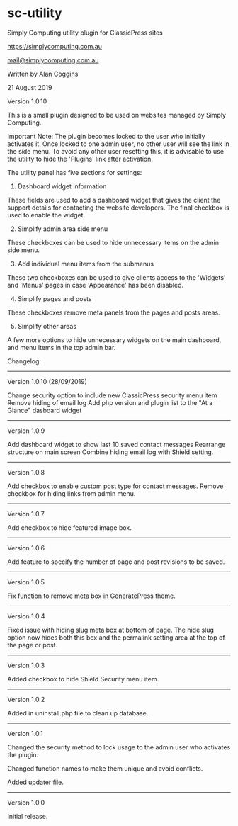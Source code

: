 # sc-utility
Simply Computing utility plugin for ClassicPress sites

https://simplycomputing.com.au

mail@simplycomputing.com.au

Written by Alan Coggins

21 August 2019

Version 1.0.10


This is a small plugin designed to be used on websites managed by Simply Computing.

Important Note: The plugin becomes locked to the user who initially activates it. Once locked to one admin user, no other user will see the link in the side menu. To avoid any other user resetting this, it is advisable to use the utility to hide the 'Plugins' link after activation.

The utility panel has five sections for settings:

1. Dashboard widget information

These fields are used to add a dashboard widget that gives the client the support details for contacting the website developers. The final checkbox is used to enable the widget.

2. Simplify admin area side menu

These checkboxes can be used to hide unnecessary items on the admin side menu. 

3. Add individual menu items from the submenus

These two checkboxes can be used to give clients access to the 'Widgets' and 'Menus' pages in case 'Appearance' has been disabled.

4. Simplify pages and posts

These checkboxes remove meta panels from the pages and posts areas.

5. Simplify other areas

A few more options to hide unnecessary widgets on the main dashboard, and menu items in the top admin bar.


Changelog:

------------

Version 1.0.10 (28/09/2019)

Change security option to include new ClassicPress security menu item
Remove hiding of email log
Add php version and plugin list to the "At a Glance" dasboard widget

------------

Version 1.0.9

Add dashboard widget to show last 10 saved contact messages
Rearrange structure on main screen
Combine hiding email log with Shield setting.

------------

Version 1.0.8

Add checkbox to enable custom post type for contact messages.
Remove checkbox for hiding links from admin menu.

------------

Version 1.0.7

Add checkbox to hide featured image box.

------------

Version 1.0.6

Add feature to specify the number of page and post revisions to be saved.

------------

Version 1.0.5

Fix function to remove meta box in GeneratePress theme.

------------

Version 1.0.4

Fixed issue with hiding slug meta box at bottom of page. The hide slug option now hides both this box and the permalink setting area at the top of the page or post.

------------

Version 1.0.3

Added checkbox to hide Shield Security menu item.

------------

Version 1.0.2

Added in uninstall.php file to clean up database.

------------

Version 1.0.1 

Changed the security method to lock usage to the admin user who activates the plugin.

Changed function names to make them unique and avoid conflicts.

Added updater file.

------------

Version 1.0.0 

Initial release.
